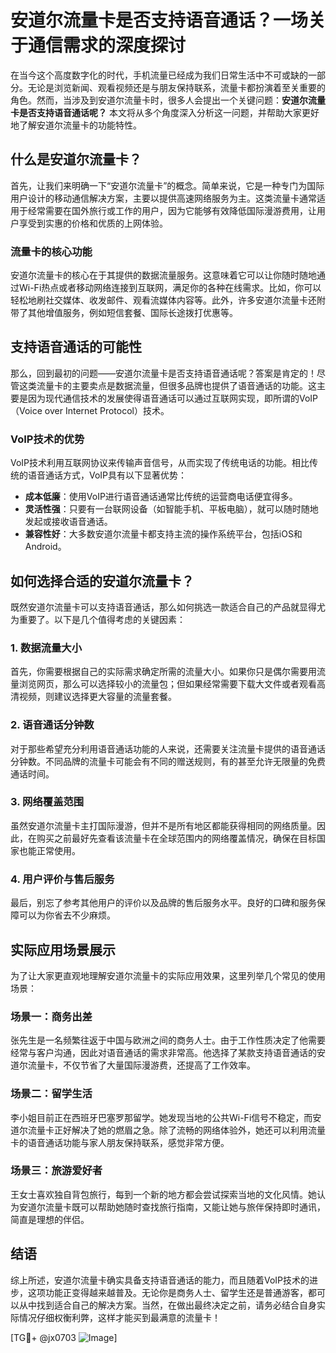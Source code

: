 # 安道尔流量卡是否支持语音通话？一场关于通信需求的深度探讨

在当今这个高度数字化的时代，手机流量已经成为我们日常生活中不可或缺的一部分。无论是浏览新闻、观看视频还是与朋友保持联系，流量卡都扮演着至关重要的角色。然而，当涉及到安道尔流量卡时，很多人会提出一个关键问题：**安道尔流量卡是否支持语音通话呢？** 本文将从多个角度深入分析这一问题，并帮助大家更好地了解安道尔流量卡的功能特性。

## 什么是安道尔流量卡？

首先，让我们来明确一下“安道尔流量卡”的概念。简单来说，它是一种专门为国际用户设计的移动通信解决方案，主要以提供高速网络服务为主。这类流量卡通常适用于经常需要在国外旅行或工作的用户，因为它能够有效降低国际漫游费用，让用户享受到实惠的价格和优质的上网体验。

### 流量卡的核心功能

安道尔流量卡的核心在于其提供的数据流量服务。这意味着它可以让你随时随地通过Wi-Fi热点或者移动网络连接到互联网，满足你的各种在线需求。比如，你可以轻松地刷社交媒体、收发邮件、观看流媒体内容等。此外，许多安道尔流量卡还附带了其他增值服务，例如短信套餐、国际长途拨打优惠等。

## 支持语音通话的可能性

那么，回到最初的问题——安道尔流量卡是否支持语音通话呢？答案是肯定的！尽管这类流量卡的主要卖点是数据流量，但很多品牌也提供了语音通话的功能。这主要是因为现代通信技术的发展使得语音通话可以通过互联网实现，即所谓的VoIP（Voice over Internet Protocol）技术。

### VoIP技术的优势

VoIP技术利用互联网协议来传输声音信号，从而实现了传统电话的功能。相比传统的语音通话方式，VoIP具有以下显著优势：
- **成本低廉**：使用VoIP进行语音通话通常比传统的运营商电话便宜得多。
- **灵活性强**：只要有一台联网设备（如智能手机、平板电脑），就可以随时随地发起或接收语音通话。
- **兼容性好**：大多数安道尔流量卡都支持主流的操作系统平台，包括iOS和Android。

## 如何选择合适的安道尔流量卡？

既然安道尔流量卡可以支持语音通话，那么如何挑选一款适合自己的产品就显得尤为重要了。以下是几个值得考虑的关键因素：

### 1. 数据流量大小
首先，你需要根据自己的实际需求确定所需的流量大小。如果你只是偶尔需要用流量浏览网页，那么可以选择较小的流量包；但如果经常需要下载大文件或者观看高清视频，则建议选择更大容量的流量套餐。

### 2. 语音通话分钟数
对于那些希望充分利用语音通话功能的人来说，还需要关注流量卡提供的语音通话分钟数。不同品牌的流量卡可能会有不同的赠送规则，有的甚至允许无限量的免费通话时间。

### 3. 网络覆盖范围
虽然安道尔流量卡主打国际漫游，但并不是所有地区都能获得相同的网络质量。因此，在购买之前最好先查看该流量卡在全球范围内的网络覆盖情况，确保在目标国家也能正常使用。

### 4. 用户评价与售后服务
最后，别忘了参考其他用户的评价以及品牌的售后服务水平。良好的口碑和服务保障可以为你省去不少麻烦。

## 实际应用场景展示

为了让大家更直观地理解安道尔流量卡的实际应用效果，这里列举几个常见的使用场景：

### 场景一：商务出差
张先生是一名频繁往返于中国与欧洲之间的商务人士。由于工作性质决定了他需要经常与客户沟通，因此对语音通话的需求非常高。他选择了某款支持语音通话的安道尔流量卡，不仅节省了大量国际漫游费，还提高了工作效率。

### 场景二：留学生活
李小姐目前正在西班牙巴塞罗那留学。她发现当地的公共Wi-Fi信号不稳定，而安道尔流量卡正好解决了她的燃眉之急。除了流畅的网络体验外，她还可以利用流量卡的语音通话功能与家人朋友保持联系，感觉非常方便。

### 场景三：旅游爱好者
王女士喜欢独自背包旅行，每到一个新的地方都会尝试探索当地的文化风情。她认为安道尔流量卡既可以帮助她随时查找旅行指南，又能让她与旅伴保持即时通讯，简直是理想的伴侣。

## 结语

综上所述，安道尔流量卡确实具备支持语音通话的能力，而且随着VoIP技术的进步，这项功能正变得越来越普及。无论你是商务人士、留学生还是普通游客，都可以从中找到适合自己的解决方案。当然，在做出最终决定之前，请务必结合自身实际情况仔细权衡利弊，这样才能买到最满意的流量卡！

[TG💪+ @jx0703 ![Image](https://github.com/user-attachments/assets/dbca1d08-cadb-493c-b0ec-ad6f7a83f270)]